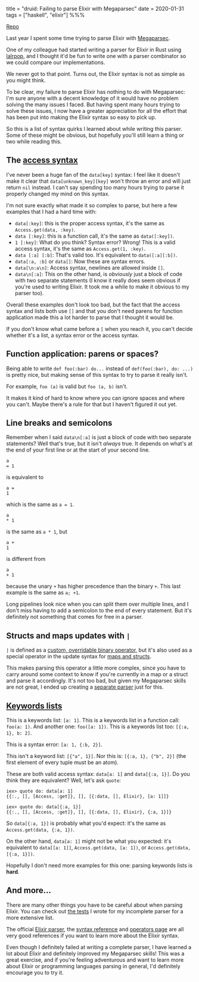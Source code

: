 title = "druid: Failing to parse Elixir with Megaparsec"
date = 2020-01-31
tags = ["haskell", "elixir"]
%%%

[Repo](https://github.com/evuez/druid/)

Last year I spent some time trying to parse Elixir with [Megaparsec](https://github.com/mrkkrp/megaparsec).

One of my colleague had started writing a parser for Elixir in Rust using [lalrpop](https://github.com/lalrpop/lalrpop), and I thought it'd be fun to write one with a parser combinator so we could compare our implementations.

We never got to that point. Turns out, the Elixir syntax is not as simple as you might think.

To be clear, my failure to parse Elixir has nothing to do with Megaparsec: I'm sure anyone with a decent knowledge of it would have no problem solving the many issues I faced. But having spent many hours trying to solve these issues, I now have a greater appreciation for all the effort that has been put into making the Elixir syntax so easy to pick up.

So this is a list of syntax quirks I learned about while writing this parser. Some of these might be obvious, but hopefully you'll still learn a thing or two while reading this.

## The [access syntax](https://hexdocs.pm/elixir/Access.html)

I've never been a huge fan of the `data[key]` syntax: I feel like it doesn't make it clear that `data[unknown_key][key]` won't throw an error and will just return `nil` instead. I can't say spending too many hours trying to parse it properly changed my mind on this syntax.

I'm not sure exactly what made it so complex to parse, but here a few examples that I had a hard time with:


  - `data[:key]`: this is the proper access syntax, it's the same as `Access.get(data, :key)`.
  - `data [:key]`: this is a function call, it's the same as `data([:key])`.
  - `1 [:key]`: What do you think? Syntax error? Wrong! This is a valid access syntax, it's the same as `Access.get(1, :key)`.
  - `data [:a] [:b]`: That's valid too. It's equivalent to `data([:a][:b])`.
  - `data[:a, :b]` or `data[]`: Now these are syntax errors.
  - `data[\n:a\n]`: Access syntax, newlines are allowed inside `[]`.
  - `data\n[:a]`: This on the other hand, is _obviously_ just a block of code with two separate statements (I know it really does seem obvious if you're used to writing Elixir. It took me a while to make it obvious to my parser too).

Overall these examples don't look too bad, but the fact that the access syntax and lists both use `[]` and that you don't need parens for function application made this a lot harder to parse that I thought it would be.

If you don't know what came before a `[` when you reach it, you can't decide whether it's a list, a syntax error or the access syntax.

## Function application: parens or spaces?

Being able to write `def foo(:bar) do...` instead of `def(foo(:bar), do: ...)` is pretty nice, but making sense of this syntax to try to parse it really isn't.

For example, `foo (a)` is valid but `foo (a, b)` isn't.

It makes it kind of hard to know where you can ignore spaces and where you can't. Maybe there's a rule for that but I haven't figured it out yet.

## Line breaks and semicolons

Remember when I said `data\n[:a]` is just a block of code with two separate statements? Well that's true, but it isn't _always_ true. It depends on what's at the end of your first line or at the start of your second line.

```
a
= 1
```
is equivalent to
```
a =
1
```
which is the same as `a = 1`.

```
a
* 1
```
is the same as `a * 1`, but

```
a +
1
```
is different from

```
a
+ 1
```
because the unary `+` has higher precedence than the binary `+`. This last example is the same as `a; +1`.

Long pipelines look nice when you can split them over multiple lines, and I don't miss having to add a semicolon to the end of every statement. But it's definitely not something that comes for free in a parser.

## Structs and maps updates with `|`

`|` is defined as a [custom, overridable binary operator](https://hexdocs.pm/elixir/master/operators.html#defining-custom-operators), but it's also used as a special operator in the update syntax for [maps and structs](https://hexdocs.pm/elixir/Map.html).

This makes parsing this operator a little more complex, since you have to carry around some context to know if you're currently in a map or a struct and parse it accordingly.
It's not too bad, but given my Megaparsec skills are not great, I ended up creating a [separate parser](https://github.com/evuez/druid/blob/18055b60ecd679439f415ca7f412fac02e02e01b/src/Lib.hs#L550) just for this.

## [Keywords lists](https://hexdocs.pm/elixir/syntax-reference.html#keywords)

This is a keywords list: `[a: 1]`. This is a keywords list in a function call: `foo(a: 1)`. And another one: `foo([a: 1])`. This is a keywords list too: `[{:a, 1}, b: 2]`.

This is a syntax error: `[a: 1, {:b, 2}]`.

This isn't a keyword list: `[{"a", 1}]`. Nor this is: `[{:a, 1}, {"b", 2}]` (the first element of every tuple must be an atom).

These are both valid access syntax: `data[a: 1]` and `data[{:a, 1}]`. Do you think they are equivalent? Well, let's ask `quote`:

```
iex> quote do: data[a: 1]
{{:., [], [Access, :get]}, [], [{:data, [], Elixir}, [a: 1]]}

iex> quote do: data[{:a, 1}]
{{:., [], [Access, :get]}, [], [{:data, [], Elixir}, {:a, 1}]}
```

So `data[{:a, 1}]` is probably what you'd expect: it's the same as `Access.get(data, {:a, 1})`.

On the other hand, `data[a: 1]` might not be what you expected: it's equivalent to `data[[a: 1]]`, `Access.get(data, [a: 1])`, or `Access.get(data, [{:a, 1}])`.

Hopefully I don't need more examples for this one: parsing keywords lists is **hard**.

## And more...

There are many other things you have to be careful about when parsing Elixir. You can check out [the tests](https://github.com/evuez/druid/blob/2baec508b0cba8e4371ccc054c6b91f864d9d2ba/test/Spec.hs) I wrote for my incomplete parser for a more extensive list.

The official [Elixir parser](https://github.com/elixir-lang/elixir/blob/master/lib/elixir/src/elixir_parser.yrl), the [syntax reference](https://hexdocs.pm/elixir/syntax-reference.html) and [operators page](https://hexdocs.pm/elixir/operators.html#content) are all very good references if you want to learn more about the Elixir syntax.

Even though I definitely failed at writing a complete parser, I have learned a lot about Elixir and definitely improved my Megaparsec skills! This was a great exercise, and if you're feeling adventurous and want to learn more about Elixir or programming languages parsing in general, I'd definitely encourage you to try it.

